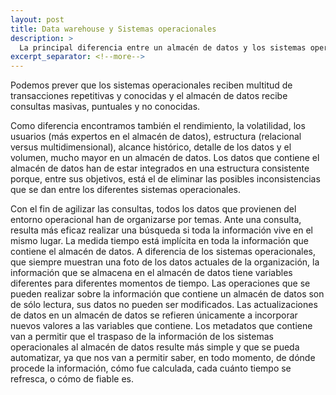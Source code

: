 ```yaml
---
layout: post
title: Data warehouse y Sistemas operacionales
description: >
  La principal diferencia entre un almacén de datos y los sistemas operacionales es su objetivo, el primero está orientado al análisis y la toma de decisiones y los segundos a las operaciones del día a día y a la operativa diaria de la empresa.
excerpt_separator: <!--more-->
---
```


Podemos prever que los sistemas operacionales reciben multitud de transacciones repetitivas y conocidas y el almacén de datos recibe consultas masivas, puntuales y no conocidas. 

Como diferencia encontramos también el rendimiento, la volatilidad, los usuarios (más expertos en el almacén de datos), estructura (relacional versus multidimensional), alcance histórico, detalle de los datos y el volumen, mucho mayor en un almacén de datos. Los datos que contiene el almacén de datos han de estar integrados en una estructura consistente porque, entre sus objetivos, está el de eliminar las posibles inconsistencias que se dan entre los diferentes sistemas operacionales. 
<!--more-->

Con el fin de agilizar las consultas, todos los datos que provienen del entorno operacional han de organizarse por temas. Ante una consulta, resulta más eficaz realizar una búsqueda si toda la información vive en el mismo lugar. La medida tiempo está implícita en toda la información que contiene el almacén de datos. A diferencia de los sistemas operacionales, que siempre muestran una foto de los datos actuales de la organización, la información que se almacena en el almacén de datos tiene variables diferentes para diferentes momentos de tiempo. Las operaciones que se pueden realizar sobre la información que contiene un almacén de datos son de sólo lectura, sus datos no pueden ser modificados. Las actualizaciones de datos en un almacén de datos se refieren únicamente a incorporar nuevos valores a las variables que contiene. Los metadatos que contiene van a permitir que el traspaso de la información de los sistemas operacionales al almacén de datos resulte más simple y que se pueda automatizar, ya que nos van a permitir saber, en todo momento, de dónde procede la información, cómo fue calculada, cada cuánto tiempo se refresca, o cómo de fiable es.
